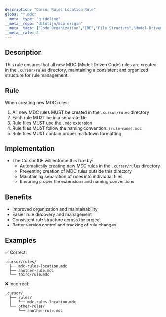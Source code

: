 ```yaml
---
description: "Cursor Rules Location Rule"
globs: "*.mdc"
__meta__type: "guideline"
__meta__repo: "dstotijn/mcp-origin"
__meta__tags: ["Code Organization","IDE","File Structure","Model-Driven Code","Best Practices"]
__meta__rate: 8
---
```

## Description
This rule ensures that all new MDC (Model-Driven Code) rules are created in the `.cursor/rules` directory, maintaining a consistent and organized structure for rule management.

## Rule
When creating new MDC rules:
1. All new MDC rules MUST be created in the `.cursor/rules` directory
2. Each rule MUST be in a separate file
3. Rule files MUST use the `.mdc` extension
4. Rule files MUST follow the naming convention: `[rule-name].mdc`
5. Rule files MUST contain proper markdown formatting

## Implementation
- The Cursor IDE will enforce this rule by:
  - Automatically creating new MDC rules in the `.cursor/rules` directory
  - Preventing creation of MDC rules outside this directory
  - Maintaining separation of rules into individual files
  - Ensuring proper file extensions and naming conventions

## Benefits
- Improved organization and maintainability
- Easier rule discovery and management
- Consistent rule structure across the project
- Better version control and tracking of rule changes

## Examples
✅ Correct:
```
.cursor/rules/
  ├── mdc-rules-location.mdc
  ├── another-rule.mdc
  └── third-rule.mdc
```

❌ Incorrect:
```
.cursor/
  ├── rules/
  │   └── mdc-rules-location.mdc
  └── other-rules/
      └── another-rule.mdc
```